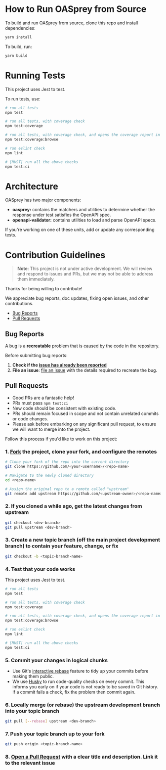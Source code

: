 # How to Run OASprey from Source

To build and run OASprey from source, clone this repo and install dependencies:

```sh
yarn install
```

To build, run:

```sh
yarn build
```

# Running Tests

This project uses Jest to test.

To run tests, use:

```bash
# run all tests
npm test

# run all tests, with coverage check
npm test:coverage

# run all tests, with coverage check, and opens the coverage report in your browser
npm test:coverage:browse

# run eslint check
npm lint

# [MUST] run all the above checks
npm test:ci
```

# Architecture

OASprey has two major components:

- **oasprey:** contains the matchers and utilities to determine whether the
  response under test satisfies the OpenAPI spec.
- **openapi-validator:** contains utilities to load and parse OpenAPI specs.

If you're working on one of these units, add or update any corresponding tests.

# Contribution Guidelines

> **Note**: This project is not under active development. We will review and
respond to issues and PRs, but we may not be able to address them immediately.

Thanks for being willing to contribute!

We appreciate bug reports, doc updates, fixing open issues, and other
contributions.

- [Bug Reports](#bug-reports)
- [Pull Requests](#pull-requests)

## Bug Reports

A bug is a **recreatable** problem that is caused by the code in the repository.

Before submitting bug reports:

1. **Check if the [issue has already been reported](https://github.com/grove-platform/OASPrey/issues)**
2. **File an issue**: [file an issue](https://github.com/grove-platform/OASprey/issues/new?assignees=&labels=bug&template=bug_report.md&title=) with the details required to recreate
the bug.

## Pull Requests

- Good PRs are a fantastic help!
- PRs must pass `npm test:ci`
- New code should be consistent with existing code.
- PRs should remain focused in scope and not contain unrelated commits or code changes.
- Please ask before embarking on any significant pull request, to ensure we will want to merge into the project.

Follow this process if you'd like to work on this project:

### 1. [Fork](http://help.github.com/fork-a-repo/) the project, clone your fork, and configure the remotes

```bash
# Clone your fork of the repo into the current directory
git clone https://github.com/<your-username>/<repo-name>

# Navigate to the newly cloned directory
cd <repo-name>

# Assign the original repo to a remote called "upstream"
git remote add upstream https://github.com/<upstream-owner>/<repo-name>
```

### 2. If you cloned a while ago, get the latest changes from upstream

```bash
git checkout <dev-branch>
git pull upstream <dev-branch>
```

### 3. Create a new topic branch (off the main project development branch) to contain your feature, change, or fix

```bash
git checkout -b <topic-branch-name>
```

### 4. Test that your code works

This project uses Jest to test.

```bash
# run all tests
npm test

# run all tests, with coverage check
npm test:coverage

# run all tests, with coverage check, and opens the coverage report in your browser
npm test:coverage:browse

# run eslint check
npm lint

# [MUST] run all the above checks
npm test:ci
```

### 5. Commit your changes in logical chunks

- Use Git's [interactive rebase](https://help.github.com/articles/interactive-rebase) feature to tidy up your commits before making them public.
- We use [Husky](https://github.com/typicode/husky) to run code-quality checks on every commit. This informs you early on if your code is not ready to be saved in Git history. If a commit fails a check, fix the problem then commit again.

### 6. Locally merge (or rebase) the upstream development branch into your topic branch

```bash
git pull [--rebase] upstream <dev-branch>
```

### 7. Push your topic branch up to your fork

```bash
git push origin <topic-branch-name>
```

### 8. [Open a Pull Request](https://help.github.com/articles/using-pull-requests/) with a clear title and description. Link it to the relevant issue